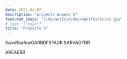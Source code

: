```yaml
---
date: 2021-04-07
description: "proyecto numero 6"
featured_image: "/img/actividades/manifestacion.jpg"
# tags: ["expo"]
title: "Proyecto 6"
---
```

fsavdfbafewGARBDFSFAGR
SARVADFDR

AREAERB
